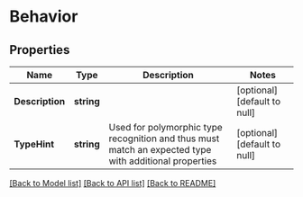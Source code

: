 # Behavior

## Properties
Name | Type | Description | Notes
------------ | ------------- | ------------- | -------------
**Description** | **string** |  | [optional] [default to null]
**TypeHint** | **string** | Used for polymorphic type recognition and thus must match an expected type with additional properties | [optional] [default to null]

[[Back to Model list]](../README.md#documentation-for-models) [[Back to API list]](../README.md#documentation-for-api-endpoints) [[Back to README]](../README.md)



